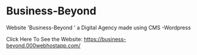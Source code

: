 # Business-Beyond
Website 'Business-Beyond ' a Digital Agency made using CMS -Wordpress 

Click Here To See the Website: https://business-beyond.000webhostapp.com/
